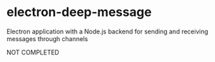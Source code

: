 # electron-deep-message
Electron application with a Node.js backend for sending and receiving messages through channels

NOT COMPLETED
